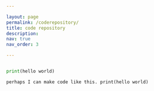 ```yaml
---

layout: page
permalink: /coderepository/
title: code repository
description: 
nav: true
nav_order: 3

---
```


```python

print(hello world)

```

`perhaps I can make code like this. print(hello world)`